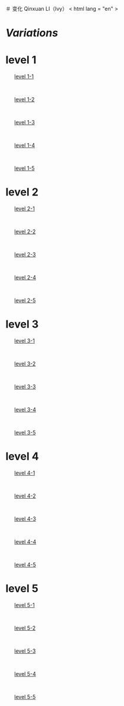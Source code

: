＃ 变化
Qinxuan LI（Ivy）
< html  lang = "en" >
    <head>
        <meta charset="UTF-8">
        <link rel="stylesheet" href="level .css">
       <title><em>Variations</em></title>
       <h1><em>Variations</em></h1>
       <p><h1>level 1</h1></p>
       <ul>
        <p><a href="1-1.html">level 1-1</a></p>&nbsp;&nbsp;&nbsp;&nbsp;&nbsp;&nbsp;
        <p><a href="1-2.html">level 1-2</a></p>&nbsp;&nbsp;&nbsp;&nbsp;&nbsp;&nbsp;
        <p><a href="1-3.html">level 1-3</a></p>&nbsp;&nbsp;&nbsp;&nbsp;&nbsp;&nbsp;
        <p><a href="1-1.html">level 1-4</a></p>&nbsp;&nbsp;&nbsp;&nbsp;&nbsp;&nbsp;
        <p><a href="1-1.html">level 1-5</a></p>
    </ul>
    <p><h1>level 2</h1></p>
    <ul>
     <p><a href="2-1.html">level 2-1</a></p>&nbsp;&nbsp;&nbsp;&nbsp;&nbsp;&nbsp;
     <p><a href="2-2.html">level 2-2</a></p>&nbsp;&nbsp;&nbsp;&nbsp;&nbsp;&nbsp;
     <p><a href="2-3.html">level 2-3</a></p>&nbsp;&nbsp;&nbsp;&nbsp;&nbsp;&nbsp;
     <p><a href="2-4.html">level 2-4</a></p>&nbsp;&nbsp;&nbsp;&nbsp;&nbsp;&nbsp;
     <p><a href="2-5.html">level 2-5</a></p>
 </ul>
 <p><h1>level 3</h1></p>
 <ul>
  <p><a href="3-1.html">level 3-1</a></p>&nbsp;&nbsp;&nbsp;&nbsp;&nbsp;&nbsp;
  <p><a href="3-2.html">level 3-2</a></p>&nbsp;&nbsp;&nbsp;&nbsp;&nbsp;&nbsp;
  <p><a href="3-3.html">level 3-3</a></p>&nbsp;&nbsp;&nbsp;&nbsp;&nbsp;&nbsp;
  <p><a href="3-4.html">level 3-4</a></p>&nbsp;&nbsp;&nbsp;&nbsp;&nbsp;&nbsp;
  <p><a href="3-5.html">level 3-5</a></p>
</ul>
<p><h1>level 4</h1></p>
<ul>
 <p><a href="4-1.html">level 4-1</a></p>&nbsp;&nbsp;&nbsp;&nbsp;&nbsp;&nbsp;
 <p><a href="4-2.html">level 4-2</a></p>&nbsp;&nbsp;&nbsp;&nbsp;&nbsp;&nbsp;
 <p><a href="4-3.html">level 4-3</a></p>&nbsp;&nbsp;&nbsp;&nbsp;&nbsp;&nbsp;
 <p><a href="4-4.html">level 4-4</a></p>&nbsp;&nbsp;&nbsp;&nbsp;&nbsp;&nbsp;
 <p><a href="4-5.html">level 4-5</a></p>
</ul>
<p><h1>level 5</h1></p>
<ul>
 <p><a href="5-1.html">level 5-1</a></p>&nbsp;&nbsp;&nbsp;&nbsp;&nbsp;&nbsp;
 <p><a href="5-2.html">level 5-2</a></p>&nbsp;&nbsp;&nbsp;&nbsp;&nbsp;&nbsp;
 <p><a href="5-3.html">level 5-3</a></p>&nbsp;&nbsp;&nbsp;&nbsp;&nbsp;&nbsp;
 <p><a href="5-4.html">level 5-4</a></p>&nbsp;&nbsp;&nbsp;&nbsp;&nbsp;&nbsp;
 <p><a href="5-5.html">level 5-5</a></p>
</ul>
    
</html>
